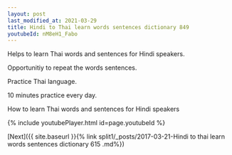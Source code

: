 ```yaml
---
layout: post
last_modified_at: 2021-03-29
title: Hindi to Thai learn words sentences dictionary 849 
youtubeId: nM8eH1_Fabo
---
```

 
 
Helps to learn Thai words and sentences for Hindi speakers.

Opportunitiy to repeat the words sentences. 

Practice Thai language. 
 
10 minutes practice every day. 
 
How to learn Thai words and sentences for Hindi speakers 
 
{% include youtubePlayer.html id=page.youtubeId %}
 
 
[Next]({{ site.baseurl }}{% link  split1/_posts/2017-03-21-Hindi to thai learn words sentences dictionary 615 .md%})
 
